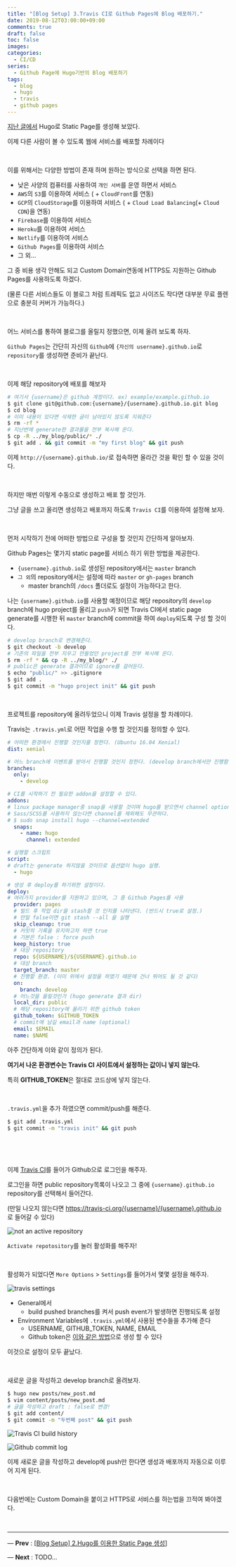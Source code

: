 ```yaml
---
title: "[Blog Setup] 3.Travis CI로 Github Pages에 Blog 배포하기."
date: 2019-08-12T03:00:00+09:00
comments: true
draft: false
toc: false
images:
categories:
  - CI/CD
series:
  - Github Page에 Hugo기반의 Blog 배포하기
tags:
  - blog
  - hugo
  - travis
  - github pages
---
```


[지난 글에서](/posts/dev/2019/08/hugo_basic) Hugo로 Static Page를 생성해 보았다.

이제 다른 사람이 볼 수 있도록 웹에 서비스를 배포할 차례이다

​    

이를 위해서는 다양한 방법이 존재 하며 원하는 방식으로 선택을 하면 된다.

- 낮은 사양의 컴퓨터를 사용하여 `개인 서버`를 운영 하면서 서비스
- `AWS`의 `S3`를 이용하여 서비스 ( + `CloudFront`를 연동)
- `GCP`의 `CloudStorage`를 이용하여 서비스 ( + `Cloud Load Balancing`(+ `Cloud CDN`)을 연동) 
- `Firebase`를 이용하여 서비스
- `Heroku`를 이용하여 서비스
- `Netlify`를 이용하여 서비스
- `Github Pages`를 이용하여 서비스
- 그 외...

그 중 비용 생각 안해도 되고 Custom Domain연동에 HTTPS도 지원하는 Github Pages를 사용하도록 하겠다.

(물론 다른 서비스들도 이 블로그 처럼 트레픽도 없고 사이즈도 작다면 대부분 무료 플렌으로 충분히 커버가 가능하다.)

​    

어느 서비스를 통하여 블로그를 올릴지 정했으면, 이제 올려 보도록 하자.

`Github Pages`는 간단히 자신의 `Github`에 `{자신의 username}.github.io`로 `repository`를 생성하면 준비가 끝난다.

​    

이제 해당 repository에 배포를 해보자

```bash
# 여기서 {username}은 github 계정이다. ex) example/example.github.io
$ git clone git@github.com:{username}/{username}.github.io.git blog
$ cd blog
# 이미 내용이 있다면 삭제한 글이 남아있지 않도록 지워준다
$ rm -rf *
# 지난번에 generate한 결과물을 전부 복사해 온다.
$ cp -R ../my_blog/public/* ./
$ git add . && git commit -m "my first blog" && git push
```

이제 `http://{username}.github.io/`로 접속하면 올라간 것을 확인 할 수 있을 것이다.

​    

하지만 매번 이렇게 수동으로 생성하고 배포 할 것인가.

그냥 글을 쓰고 올리면 생성하고 배포까지 하도록 `Travis CI`를 이용하여 설정해 보자.

​    

먼저 시작하기 전에 어떠한 방법으로 구성을 할 것인지 간단하게 알아보자.

Github Pages는 몇가지 static page를 서비스 하기 위한 방법을 제공한다.  

- `{username}.github.io`로 생성된 repository에서는 `master` branch
- `그 외`의 repository에서는 설정에 따라 `master` or `gh-pages` branch
  - master branch의 `/docs` 폴더로도 설정이 가능하다고 한다. 

나는 `{username}.github.io`를 사용할 예정이므로 해당 repository의 `develop` branch에 hugo project를 올리고 `push`가 되면 Travis CI에서 static page generate를 시행한 뒤 `master` branch에 commit을 하여  `deploy`되도록 구성 할 것이다.

```bash
# develop branch로 변경해준다.
$ git checkout -b develop
# 기존의 파일을 전부 지우고 만들었던 project를 전부 복사해 온다.
$ rm -rf * && cp -R ../my_blog/* ./
# public은 generate 결과이므로 ignore를 걸어둔다.
$ echo "public/" >> .gitignore
$ git add .
$ git commit -m "hugo project init" && git push
```

​    

프로젝트를 repository에 올려두었으니 이제 Travis 설정을 할 차례이다.

Travis는 `.travis.yml`로 어떤 작업을 수행 할 것인지를 정의할 수 있다.

````yaml
# 어떠한 환경에서 진행할 것인지를 정한다. (Ubuntu 16.04 Xenial)
dist: xenial

# 어느 branch에 이벤트를 받아서 진행할 것인지 정한다. (develop branch에서만 진행함.) 
branches:
  only:
    - develop

# CI를 시작하기 전 필요한 addon을 설정할 수 있다.
addons:
# linux package manager중 snap을 사용할 것이며 hugo를 받으면서 channel option으로 extended를 주었다.
# Sass/SCSS를 사용하지 않는다면 channel를 제외해도 무관하다.
# $ sudo snap install hugo --channel=extended
  snaps:
    - name: hugo
      channel: extended

# 실행할 스크립트
script:
# draft는 generate 하지않을 것이므로 옵션없이 hugo 실행.
  - hugo

# 생성 후 deploy를 하기위한 설정이다.
deploy:
# 여러가지 provider를 지원하고 있으며, 그 중 Github Pages를 사용
  provider: pages
  # 빌드 후 작업 dir을 stash할 것 인지를 나타낸다. (반드시 true로 설정.)
  # 만일 false이면 git stash --all 을 실행
  skip_cleanup: true
  # 커밋의 기록을 유지하고자 하면 true
  # 기본은 false : force push
  keep_history: true
  # 대상 repository
  repo: ${USERNAME}/${USERNAME}.github.io
  # 대상 branch
  target_branch: master
  # 진행할 환경. (이미 위에서 설정을 하였기 때문에 건너 뛰어도 될 것 같다)
  on:
    branch: develop
  # 어느것을 올릴것인가 (hugo generate 결과 dir)
  local_dir: public
  # 해당 repository에 올리기 위한 github token
  github_token: $GITHUB_TOKEN
  # commit에 남길 email과 name (optional)
  email: $EMAIL
  name: $NAME
````

아주 간단하게 이와 같이 정의가 된다.

**여기서 나온 환경변수는 Travis CI 사이트에서 설정하는 값이니 넣지 않는다.**

특히 **GITHUB_TOKEN**은 절대로 코드상에 넣지 않는다.

​    

`.travis.yml`을 추가 하였으면 commit/push를 해준다.

```bash
$ git add .travis.yml
$ git commit -m "travis init" && git push
```

​        

​    

이제 [Travis CI](https://travis-ci.org/)를 들어가 Github으로 로그인을 해주자.

로그인을 하면 public repository목록이 나오고 그 중에 `{username}.github.io` repository를 선택해서 들어간다.

(만일 나오지 않는다면 https://travis-ci.org/{username}/{username}.github.io 로 들어갈 수 있다)

![not an active repository](/dev/travis/not-an-active-repository.png "아직 활성화가 안되어 있다.")

`Activate repotository`를 눌러 활성화를 해주자!

​    

활성화가 되었다면 `More Options` > `Settings`를 들어가서 몇몇 설정을 해주자.

![travis settings](/dev/travis/settings.png "Travis 설정을 해주자")

- General에서 
  - build pushed branches를 켜서 push event가 발생하면 진행되도록 설정
- Environment Variables에 `.travis.yml`에서 사용된 변수들을 추가해 준다
  - USERNAME, GITHUB_TOKEN, NAME, EMAIL  
  - Github token은 [이와 같은 방법](https://help.github.com/en/articles/creating-a-personal-access-token-for-the-command-line)으로 생성 할 수 있다

이것으로 설정이 모두 끝났다.

​    

새로운 글을 작성하고 develop branch로 올려보자.

```bash
$ hugo new posts/new_post.md
$ vim content/posts/new_post.md
# 글을 작성하고 draft : false로 변경!
$ git add content/
$ git commit -m "두번째 post" && git push
```

![Travis CI build history](/dev/travis/build-history-github-pages.png "Travis의 빌드 히스토리")

![Github commit log](/dev/github/github-page-commit-log.png "Github 커밋 로그")

이제 새로운 글을 작성하고 develop에 push만 한다면 생성과 배포까지 자동으로 이루어 지게 된다.  

​    

다음번에는 Custom Domain을 붙이고 HTTPS로 서비스를 하는법을 끄적여 봐야겠다.

​    

------

— **Prev** : [[Blog Setup] 2.Hugo를 이용한 Static Page 생성](/posts/dev/2019/08/hugo_basic)]

— **Next** : TODO...